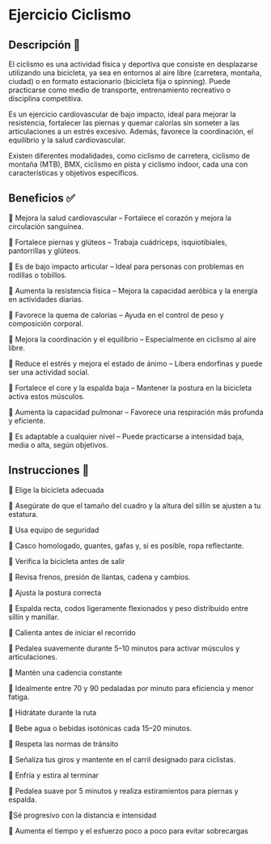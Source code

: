 # Ejercicio Ciclismo

## Descripción 📖 

El ciclismo es una actividad física y deportiva que consiste en desplazarse utilizando una bicicleta, ya sea en entornos al aire libre (carretera, montaña, ciudad) o en formato estacionario (bicicleta fija o spinning). Puede practicarse como medio de transporte, entrenamiento recreativo o disciplina competitiva.

Es un ejercicio cardiovascular de bajo impacto, ideal para mejorar la resistencia, fortalecer las piernas y quemar calorías sin someter a las articulaciones a un estrés excesivo. Además, favorece la coordinación, el equilibrio y la salud cardiovascular.

Existen diferentes modalidades, como ciclismo de carretera, ciclismo de montaña (MTB), BMX, ciclismo en pista y ciclismo indoor, cada una con características y objetivos específicos.

## Beneficios ✅

🔴 Mejora la salud cardiovascular – Fortalece el corazón y mejora la circulación sanguínea.

🔴 Fortalece piernas y glúteos – Trabaja cuádriceps, isquiotibiales, pantorrillas y glúteos.

🔴 Es de bajo impacto articular – Ideal para personas con problemas en rodillas o tobillos.

🔴 Aumenta la resistencia física – Mejora la capacidad aeróbica y la energía en actividades diarias.

🔴 Favorece la quema de calorías – Ayuda en el control de peso y composición corporal.

🔴 Mejora la coordinación y el equilibrio – Especialmente en ciclismo al aire libre.

🔴 Reduce el estrés y mejora el estado de ánimo – Libera endorfinas y puede ser una actividad social.

🔴 Fortalece el core y la espalda baja – Mantener la postura en la bicicleta activa estos músculos.

🔴 Aumenta la capacidad pulmonar – Favorece una respiración más profunda y eficiente.

🔴 Es adaptable a cualquier nivel – Puede practicarse a intensidad baja, media o alta, según objetivos.

## Instrucciones 🔱

🔷 Elige la bicicleta adecuada

🔸 Asegúrate de que el tamaño del cuadro y la altura del sillín se ajusten a tu estatura.

🔷 Usa equipo de seguridad

🔸 Casco homologado, guantes, gafas y, si es posible, ropa reflectante.

🔷 Verifica la bicicleta antes de salir

🔸 Revisa frenos, presión de llantas, cadena y cambios.

🔷 Ajusta la postura correcta

🔸 Espalda recta, codos ligeramente flexionados y peso distribuido entre sillín y manillar.

🔷 Calienta antes de iniciar el recorrido

🔸 Pedalea suavemente durante 5–10 minutos para activar músculos y articulaciones.

🔷 Mantén una cadencia constante

🔸 Idealmente entre 70 y 90 pedaladas por minuto para eficiencia y menor fatiga.

🔷 Hidrátate durante la ruta

🔸 Bebe agua o bebidas isotónicas cada 15–20 minutos.

🔷 Respeta las normas de tránsito

🔸 Señaliza tus giros y mantente en el carril designado para ciclistas.

🔷 Enfría y estira al terminar

🔸 Pedalea suave por 5 minutos y realiza estiramientos para piernas y espalda.

🔷Sé progresivo con la distancia e intensidad

🔸 Aumenta el tiempo y el esfuerzo poco a poco para evitar sobrecargas

